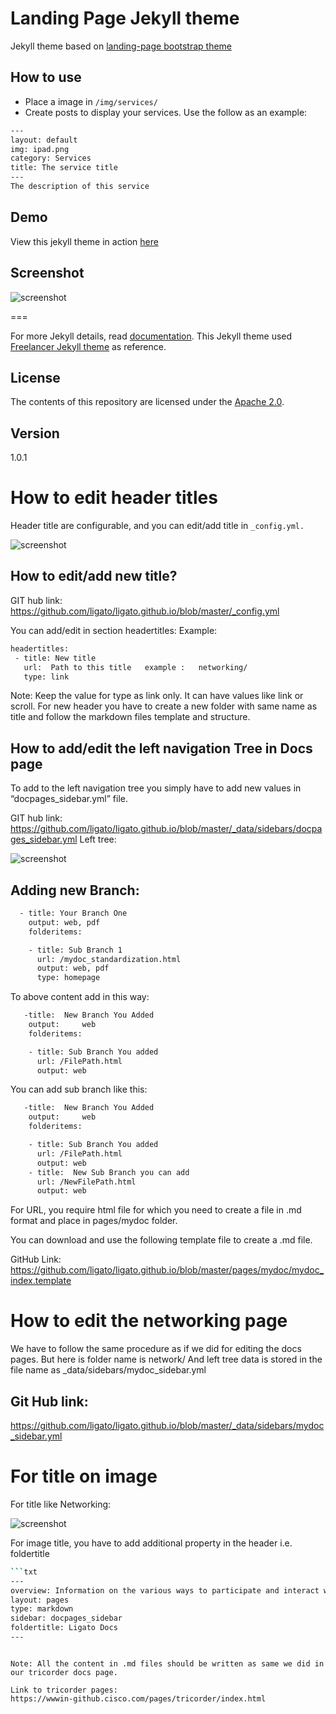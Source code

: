 # Landing Page Jekyll theme

Jekyll theme based on [landing-page bootstrap theme ](http://startbootstrap.com/templates/landing-page/)

## How to use
 - Place a image in `/img/services/`
 - Create posts to display your services. Use the follow as an example:

```txt
---
layout: default
img: ipad.png
category: Services
title: The service title
---
The description of this service
```

## Demo
View this jekyll theme in action [here](https://swcool.github.io/landing-page-theme)

## Screenshot
![screenshot](https://raw.githubusercontent.com/swcool/landing-page-theme/master/img/screenshot.png)

===

For more Jekyll details, read [documentation](http://jekyllrb.com/).
This Jekyll theme used [Freelancer Jekyll theme](https://github.com/jeromelachaud/freelancer-theme/) as reference.

## License
The contents of this repository are licensed under the [Apache
2.0](http://www.apache.org/licenses/LICENSE-2.0.html).

## Version
1.0.1


# How to edit header titles

Header title are configurable, and you can edit/add title in `_config.yml.`


![screenshot]({{home}}/img/read1.png)


## How to edit/add new title? 

GIT hub link:
https://github.com/ligato/ligato.github.io/blob/master/_config.yml

You can add/edit in section   headertitles:
Example:

```bash
headertitles:
 - title: New title
   url:  Path to this title   example :   networking/
   type: link
```

Note:  Keep the value for type as link only. It can have values like link or scroll. For new header you have to create a new folder with same name as title and follow the markdown files template and structure.

## How to add/edit the left navigation Tree in Docs page

To add to the left navigation tree you simply have to add new values in “docpages_sidebar.yml” file. 

GIT hub link:
https://github.com/ligato/ligato.github.io/blob/master/_data/sidebars/docpages_sidebar.yml
Left tree:


![screenshot]({{home}}/img/read2.png)


## Adding new Branch:

```bash
  - title: Your Branch One
    output: web, pdf
    folderitems:

    - title: Sub Branch 1
      url: /mydoc_standardization.html
      output: web, pdf
      type: homepage
```


To above content add in this way:

```bash
   -title:  New Branch You Added
    output:     web
    folderitems:

    - title: Sub Branch You added
      url: /FilePath.html
      output: web
```

You can add sub branch like this:


```bash
   -title:  New Branch You Added
    output:     web
    folderitems:

    - title: Sub Branch You added
      url: /FilePath.html
      output: web
    - title:  New Sub Branch you can add
      url: /NewFilePath.html
      output: web
```


For URL, you require html file for which you need to create a file in .md format and place in pages/mydoc folder. 

You can download and use the following template file to create a .md file.

GitHub Link:
https://github.com/ligato/ligato.github.io/blob/master/pages/mydoc/mydoc_index.template


# How to edit the networking page

We have to follow the same procedure as if we did for editing the docs pages. But here is folder name is   network/
And left tree data is stored in the file name as  _data/sidebars/mydoc_sidebar.yml

## Git Hub link:
https://github.com/ligato/ligato.github.io/blob/master/_data/sidebars/mydoc_sidebar.yml


# For title on image

For  title like Networking:


![screenshot]({{home}}/img/read3.png)
 
For image title, you have to add additional property in the header i.e. foldertitle

```bash
```txt
---
overview: Information on the various ways to participate and interact with the Ligato community.
layout: pages
type: markdown
sidebar: docpages_sidebar
foldertitle: Ligato Docs
---
```
```

Note: All the content in .md files should be written as same we did in our tricorder docs page.

Link to tricorder pages: 
https://wwwin-github.cisco.com/pages/tricorder/index.html


